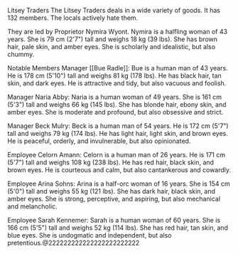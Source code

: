 Litsey Traders
The Litsey Traders deals in a wide variety of goods. It has 132 members. The locals actively hate them.

They are led by Proprietor Nymira Wyont. Nymira is a halfling woman of 43 years. She is 79 cm (2'7") tall and weighs 18 kg (39 lbs). She has brown hair, pale skin, and amber eyes. She is scholarly and idealistic, but also chummy.

Notable Members
Manager [[Bue Radle]]: Bue is a human man of 43 years. He is 178 cm (5'10") tall and weighs 81 kg (178 lbs). He has black hair, tan skin, and dark eyes. He is attractive and tidy, but also vacuous and foolish.

Manager Naria Abby: Naria is a human woman of 49 years. She is 161 cm (5'3") tall and weighs 66 kg (145 lbs). She has blonde hair, ebony skin, and amber eyes. She is moderate and profound, but also obsessive and strict.

Manager Beck Mulry: Beck is a human man of 54 years. He is 172 cm (5'7") tall and weighs 79 kg (174 lbs). He has light hair, light skin, and brown eyes. He is peaceful, orderly, and invulnerable, but also opinionated.

Employee Celorn Amann: Celorn is a human man of 26 years. He is 171 cm (5'7") tall and weighs 108 kg (238 lbs). He has red hair, black skin, and brown eyes. He is courteous and calm, but also cantankerous and cowardly.

Employee Arina Sohns: Arina is a half-orc woman of 16 years. She is 154 cm (5'0") tall and weighs 55 kg (121 lbs). She has dark hair, black skin, and amber eyes. She is strong, perceptive, and aspiring, but also mechanical and melancholic.

Employee Sarah Kennemer: Sarah is a human woman of 60 years. She is 166 cm (5'5") tall and weighs 52 kg (114 lbs). She has red hair, tan skin, and blue eyes. She is undogmatic and independent, but also pretentious.@222222222222222222222222